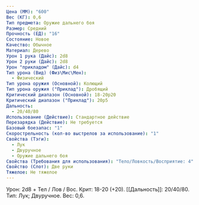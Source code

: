 ```yaml
---
Цена (ММ): "600"
Вес (КГ): 0,6
Тип предмета: Оружие дальнего боя
Размер: Средний
Прочность (ЕД): "16"
Состояние: Новое
Качество: Обычное
Материал: Дерево
Урон 1 рука (Дайс): 2d8
Урон 2 руки (Дайс): 2d8
Урон "прикладом" (Дайс): d4
Тип урона (Вид) (Физ\Мис\Мен):
  - Физический
Тип урона оружия (Основной): Колющий
Тип урона оружия ("Приклад"): Дробящий
Критический диапазон (Основной): 18-20р20
Критический диапазон ("Приклад"): 20р5
Дальность:
  - 20/40/80
Использование (Действие): Стандартное действие
Перезарядка (Действие): Не требуется
Базовый боезапас: "1"
Скорострельность (кол-во выстрелов за использование): "1"
Свойства (Тэги):
  - Лук
  - Двуручное
  - Оружие дальнего боя
Свойства (Требования для использования): "Тело/Ловкость/Восприятие: 4"
Свойство (Слот): Две руки
Тяжелое: Не тяжелое
---
```

Урон: 2d8 + Тел / Лов / Вос. Крит: 18-20 (+20). [[Дальность]]: 20/40/80. Тип: Лук; Двуручное. Вес: 0,6.